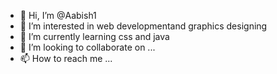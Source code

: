 - 👋 Hi, I’m @Aabish1
- 👀 I’m interested in web developmentand graphics designing
- 🌱 I’m currently learning css and java
- 💞️ I’m looking to collaborate on ...
- 📫 How to reach me ...

<!---
Aabish1/Aabish1 is a ✨ special ✨ repository because its `README.md` (this file) appears on your GitHub profile.
You can click the Preview link to take a look at your changes.
--->
